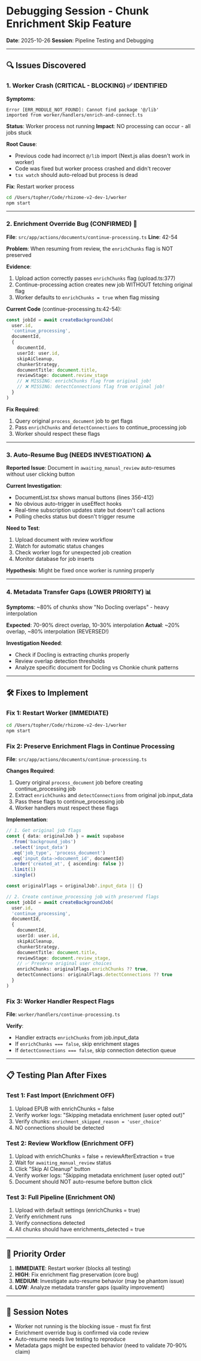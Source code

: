# Debugging Session - Chunk Enrichment Skip Feature

**Date**: 2025-10-26
**Session**: Pipeline Testing and Debugging

---

## 🔍 Issues Discovered

### 1. Worker Crash (CRITICAL - BLOCKING) ✅ IDENTIFIED

**Symptoms**:
```
Error [ERR_MODULE_NOT_FOUND]: Cannot find package '@/lib'
imported from worker/handlers/enrich-and-connect.ts
```

**Status**: Worker process not running
**Impact**: NO processing can occur - all jobs stuck

**Root Cause**:
- Previous code had incorrect `@/lib` import (Next.js alias doesn't work in worker)
- Code was fixed but worker process crashed and didn't recover
- `tsx watch` should auto-reload but process is dead

**Fix**: Restart worker process
```bash
cd /Users/topher/Code/rhizome-v2-dev-1/worker
npm start
```

---

### 2. Enrichment Override Bug (CONFIRMED) 🔴

**File**: `src/app/actions/documents/continue-processing.ts`
**Line**: 42-54

**Problem**: When resuming from review, the `enrichChunks` flag is NOT preserved

**Evidence**:
1. Upload action correctly passes `enrichChunks` flag (upload.ts:377)
2. Continue-processing action creates new job WITHOUT fetching original flag
3. Worker defaults to `enrichChunks = true` when flag missing

**Current Code** (continue-processing.ts:42-54):
```typescript
const jobId = await createBackgroundJob(
  user.id,
  'continue_processing',
  documentId,
  {
    documentId,
    userId: user.id,
    skipAiCleanup,
    chunkerStrategy,
    documentTitle: document.title,
    reviewStage: document.review_stage
    // ❌ MISSING: enrichChunks flag from original job!
    // ❌ MISSING: detectConnections flag from original job!
  }
)
```

**Fix Required**:
1. Query original `process_document` job to get flags
2. Pass `enrichChunks` and `detectConnections` to continue_processing job
3. Worker should respect these flags

---

### 3. Auto-Resume Bug (NEEDS INVESTIGATION) ⚠️

**Reported Issue**: Document in `awaiting_manual_review` auto-resumes without user clicking button

**Current Investigation**:
- DocumentList.tsx shows manual buttons (lines 356-412)
- No obvious auto-trigger in useEffect hooks
- Real-time subscription updates state but doesn't call actions
- Polling checks status but doesn't trigger resume

**Need to Test**:
1. Upload document with review workflow
2. Watch for automatic status changes
3. Check worker logs for unexpected job creation
4. Monitor database for job inserts

**Hypothesis**: Might be fixed once worker is running properly

---

### 4. Metadata Transfer Gaps (LOWER PRIORITY) 📊

**Symptoms**: ~80% of chunks show "No Docling overlaps" - heavy interpolation

**Expected**: 70-90% direct overlap, 10-30% interpolation
**Actual**: ~20% overlap, ~80% interpolation (REVERSED!)

**Investigation Needed**:
- Check if Docling is extracting chunks properly
- Review overlap detection thresholds
- Analyze specific document for Docling vs Chonkie chunk patterns

---

## 🛠️ Fixes to Implement

### Fix 1: Restart Worker (IMMEDIATE)
```bash
cd /Users/topher/Code/rhizome-v2-dev-1/worker
npm start
```

### Fix 2: Preserve Enrichment Flags in Continue Processing

**File**: `src/app/actions/documents/continue-processing.ts`

**Changes Required**:
1. Query original `process_document` job before creating continue_processing job
2. Extract `enrichChunks` and `detectConnections` from original job.input_data
3. Pass these flags to continue_processing job
4. Worker handlers must respect these flags

**Implementation**:
```typescript
// 1. Get original job flags
const { data: originalJob } = await supabase
  .from('background_jobs')
  .select('input_data')
  .eq('job_type', 'process_document')
  .eq('input_data->document_id', documentId)
  .order('created_at', { ascending: false })
  .limit(1)
  .single()

const originalFlags = originalJob?.input_data || {}

// 2. Create continue_processing job with preserved flags
const jobId = await createBackgroundJob(
  user.id,
  'continue_processing',
  documentId,
  {
    documentId,
    userId: user.id,
    skipAiCleanup,
    chunkerStrategy,
    documentTitle: document.title,
    reviewStage: document.review_stage,
    // ✅ Preserve original user choices
    enrichChunks: originalFlags.enrichChunks ?? true,
    detectConnections: originalFlags.detectConnections ?? true
  }
)
```

### Fix 3: Worker Handler Respect Flags

**File**: `worker/handlers/continue-processing.ts`

**Verify**:
- Handler extracts `enrichChunks` from job.input_data
- If `enrichChunks === false`, skip enrichment stages
- If `detectConnections === false`, skip connection detection queue

---

## 📋 Testing Plan After Fixes

### Test 1: Fast Import (Enrichment OFF)
1. Upload EPUB with enrichChunks = false
2. Verify worker logs: "Skipping metadata enrichment (user opted out)"
3. Verify chunks: `enrichment_skipped_reason = 'user_choice'`
4. NO connections should be detected

### Test 2: Review Workflow (Enrichment OFF)
1. Upload with enrichChunks = false + reviewAfterExtraction = true
2. Wait for `awaiting_manual_review` status
3. Click "Skip AI Cleanup" button
4. Verify worker logs: "Skipping metadata enrichment (user opted out)"
5. Document should NOT auto-resume before button click

### Test 3: Full Pipeline (Enrichment ON)
1. Upload with default settings (enrichChunks = true)
2. Verify enrichment runs
3. Verify connections detected
4. All chunks should have enrichments_detected = true

---

## 🎯 Priority Order

1. **IMMEDIATE**: Restart worker (blocks all testing)
2. **HIGH**: Fix enrichment flag preservation (core bug)
3. **MEDIUM**: Investigate auto-resume behavior (may be phantom issue)
4. **LOW**: Analyze metadata transfer gaps (quality improvement)

---

## 📝 Session Notes

- Worker not running is the blocking issue - must fix first
- Enrichment override bug is confirmed via code review
- Auto-resume needs live testing to reproduce
- Metadata gaps might be expected behavior (need to validate 70-90% claim)
